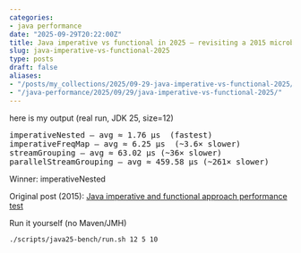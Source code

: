 ```yaml
---
categories:
- java performance
date: "2025-09-29T20:22:00Z"
title: Java imperative vs functional in 2025 — revisiting a 2015 microbenchmark
slug: java-imperative-vs-functional-2025
type: posts
draft: false
aliases:
- "/posts/my_collections/2025/09-29-java-imperative-vs-functional-2025/"
- "/java-performance/2025/09/29/java-imperative-vs-functional-2025/"
---
```


here is my output (real run, JDK 25, size=12)

<pre>
imperativeNested — avg ≈ 1.76 µs  (fastest)
imperativeFreqMap — avg ≈ 6.25 µs  (~3.6× slower)
streamGrouping — avg ≈ 63.02 µs (~36× slower)
parallelStreamGrouping — avg ≈ 459.58 µs (~261× slower)
</pre>

Winner: imperativeNested

Original post (2015): [Java imperative and functional approach performance test](/java-performance/2015/09/19/java-imperative-vs-functional/)

Run it yourself (no Maven/JMH)
```
./scripts/java25-bench/run.sh 12 5 10
```
